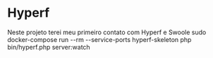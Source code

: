 # Hyperf
Neste projeto terei meu primeiro contato com Hyperf e Swoole
sudo docker-compose run --rm --service-ports hyperf-skeleton
php bin/hyperf.php server:watch
